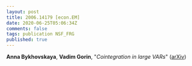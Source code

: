 ```yaml
---
layout: post
title: 2006.14179 [econ.EM]
date: 2020-06-25T05:06:34Z
comments: false
tags: publication NSF_FRG
published: true
---
```


<b>Anna Bykhovskaya</b>, <b>Vadim Gorin</b>, "<i>Cointegration in large VARs</i>" ([arXiv](http://arxiv.org/abs/2006.14179v1))
